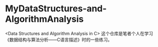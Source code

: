 # MyDataStructures-and-AlgorithmAnalysis
&lt;Data Structures and Algorithm Analysis in C>
这个仓库是笔者个人在学习《数据结构与算法分析——C语言描述》时的一些练习。
